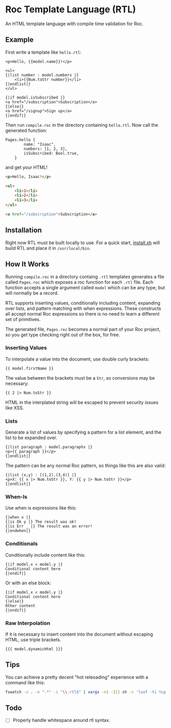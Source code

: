 # Roc Template Language (RTL)
An HTML template language with compile time validation for Roc.

## Example

First write a template like `hello.rtl`:
```
<p>Hello, {{model.name}}!</p>

<ul>
{|list number : model.numbers |}
    <li>{{Num.toStr number}}</li>
{|endlist|}
</ul>

{|if model.isSubscribed |}
<a href="/subscription">Subscription</a>
{|else|}
<a href="/signup">Sign up</a>
{|endif|}
```
Then run `compile.roc` in the directory containing `hello.rtl`. Now call the generated function:
```roc
Pages.hello {
        name: "Isaac",
        numbers: [1, 2, 3],
        isSubscribed: Bool.true,
    }
```
and get your HTML!
```html
<p>Hello, Isaac!</p>

<ul>
    <li>1</li>
    <li>2</li>
    <li>3</li>
</ul>

<a href="/subscription">Subscription</a>
```

## Installation

Right now RTL must be built locally to use. For a quick start, [install.sh](/install.sh) will build RTL and place it in `/usr/local/bin`.

## How It Works
Running `compile.roc` in a directory containg `.rtl` templates generates a file called `Pages.roc` which exposes a roc function for each `.rtl` file. Each function accepts a single argument called `model` which can be any type, but will normally be a record.

RTL supports inserting values, conditionally including content, expanding over lists, and pattern matching with when expressions. These constructs all accept normal Roc expressions so there is no need to learn a different set of primitives.

The generated file, `Pages.roc` becomes a normal part of your Roc project, so you get type checking right out of the box, for free.

### Inserting Values

To interpolate a value into the document, use double curly brackets:
```
{{ model.firstName }}
```
The value between the brackets must be a `Str`, so conversions may be necessary:
```
{{ 2 |> Num.toStr }}
```
HTML in the interplated string will be escaped to prevent security issues like XSS.

### Lists
Generate a list of values by specifying a pattern for a list element, and the list to be expanded over.
```
{|list paragraph : model.paragraphs |}
<p>{{ paragraph }}</p>
{|endlist|}
```

The pattern can be any normal Roc pattern, so things like this are also valid:
```
{|list (x,y) : [(1,2),(3,4)] |}
<p>X: {{ x |> Num.toStr }}, Y: {{ y |> Num.toStr }}</p>
{|endlist|}
```

### When-Is
Use when is expressions like this:
```
{|when x |}
{|is Ok y |} The result was ok!
{|is Err _ |} The result was an error!
{|endwhen|}
```

### Conditionals
Conditionally include content like this:
```
{|if model.x < model.y |}
Conditional content here
{|endif|}
```
Or with an else block:
```
{|if model.x < model.y |}
Conditional content here
{|else|}
Other content
{|endif|}
```

### Raw Interpolation
If it is necessary to insert content into the document without escaping HTML, use triple brackets.
```
{{{ model.dynamicHtml }}}
```


## Tips

You can achieve a pretty decent "hot releoading" experience with a command like this:
```bash
fswatch -o . -e ".*" -i "\\.rtl$" | xargs -n1 -I{} sh -c 'lsof -ti tcp:8000 | xargs kill -9 && ../rtl && roc server.roc &'
```

## Todo
- [ ] Properly handle whitespace around rtl syntax.